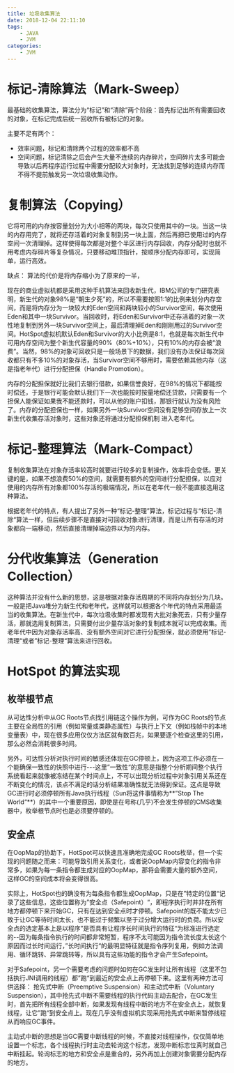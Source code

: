 ```yaml
---
title: 垃圾收集算法
date: 2018-12-04 22:11:10
tags:
    - JAVA
    - JVM
categories:
    - JVM
---
```


# 标记-清除算法（Mark-Sweep）

最基础的收集算法，算法分为“标记”和“清除”两个阶段：首先标记出所有需要回收的对象，在标记完成后统一回收所有被标记的对象。

主要不足有两个：

+ 效率问题，标记和清除两个过程的效率都不高
+ 空间问题，标记清除之后会产生大量不连续的内存碎片，空间碎片太多可能会导致以后再程序运行过程中需要分配较大对象时，无法找到足够的连续内存而不得不提前触发另一次垃圾收集动作。

# 复制算法（Copying）

它将可用的内存按容量划分为大小相等的两块，每次只使用其中的一块。当这一块的内存用完了，就将还存活着的对象复制到另一块上面，然后再把已使用过的内存空间一次清理掉。这样使得每次都是对整个半区进行内存回收，内存分配时也就不用考虑内存碎片等复杂情况，只要移动堆顶指针，按顺序分配内存即可，实现简单，运行高效。

缺点：
算法的代价是将内存缩小为了原来的一半，

现在的商业虚拟机都是采用这种手机算法来回收新生代，IBM公司的专门研究表明，新生代的对象98%是“朝生夕死”的，所以不需要按照1:1的比例来划分内存空间，而是将内存分为一块较大的Eden空间和两块较小的Survivor空间，每次使用Eden和其中一块Survivor。当回收时，将Eden和Survivor中还存活着的对象一次性地复制到另外一块Survivor空间上，最后清理掉Eden和刚刚用过的Survivor空间。HotSpot虚拟机默认Eden和Survivor的大小比例是8:1，也就是每次新生代中可用内存空间为整个新生代容量的90%（80%+10%），只有10%的内存会被“浪费”。当然，98%的对象可回收只是一般场景下的数据，我们没有办法保证每次回收都只有不多10%的对象存活，当Survivor空间不够用时，需要依赖其他内存（这是指老年代）进行分配担保（Handle Promotion）。

内存的分配担保就好比我们去银行借款，如果信誉良好，在98%的情况下都能按时偿还，于是银行可能会默认我们下一次也能按时按量地偿还贷款，只需要有一个担保人能保证如果我不能还款时，可以从他的账户扣钱，那银行就认为没有风险了。内存的分配担保也一样，如果另外一块Survivor空间没有足够空间存放上一次新生代收集存活对象时，这些对象还将通过分配担保机制 进入老年代。

# 标记-整理算法（Mark-Compact）

复制收集算法在对象存活率较高时就要进行较多的复制操作，效率将会变低。更关键的是，如果不想浪费50%的空间，就需要有额外的空间进行分配担保，以应对使用的内存所有对象都100%存活的极端情况，所以在老年代一般不能直接选用这种算法。

根据老年代的特点，有人提出了另外一种“标记-整理”算法，标记过程与“标记-清除“算法一样，但后续步骤不是直接对可回收对象进行清理，而是让所有存活的对象都向一端移动，然后直接清理掉端边界以为的内存。

# 分代收集算法（Generation Collection）

这种算法并没有什么新的思想，这是根据对象存活周期的不同将内存划分为几块。一般是把Java堆分为新生代和老年代，这样就可以根据各个年代的特点采用最适当的收集算法。在新生代中，每次垃圾收集时都发现有大批对象死去，只有少量存活，那就选用复制算法，只需要付出少量存活对象的复制成本就可以完成收集。而老年代中因为对象存活率高、没有额外空间对它进行分配担保，就必须使用”标记-清理“或者”标记-整理“算法来进行回收。


# HotSpot 的算法实现

## 枚举根节点

从可达性分析中从GC Roots节点找引用链这个操作为例，可作为GC Roots的节点主要在全局性的引用（例如常量或类静态属性）与执行上下文（例如栈帧中的本地变量表）中，现在很多应用仅仅方法区就有数百兆，如果要逐个检查这里的引用，那么必然会消耗很多时间。

另外，可达性分析对执行时间的敏感还体现在GC停顿上，因为这项工作必须在一个能确保一致性的快照中进行---这里”一致性“的意思是指整个分析期间整个执行系统看起来就像被冻结在某个时间点上，不可以出现分析过程中对象引用关系还在不断变化的情况，该点不满足的话分析结果准确性就无法得到保证。这点是导致GC进行时必须停顿所有Java执行线程（Sun将这件事情称为**”Stop The World“**）的其中一个重要原因，即使是在号称(几乎)不会发生停顿的CMS收集器中，枚举根节点时也是必须要停顿的。

## 安全点

在OopMap的协助下，HotSpot可以快速且准确地完成GC Roots枚举，但一个实现的问题随之而来：可能导致引用关系变化，或者说OopMap内容变化的指令非常多，如果为每一条指令都生成对应的OopMap，那将会需要大量的额外空间，这样GC的空间成本将会变得很高。

实际上，HotSpot也的确没有为每条指令都生成OopMap，只是在”特定的位置“记录了这些信息，这些位置称为”安全点（Safepoint）“，即程序执行时并非在所有地方都停顿下来开始GC，只有在达到安全点时才停顿。Safepoint的既不能太少已致于让GC等待时间太长，也不能过于频繁以至于过分增大运行时的负荷。所以安全点的选定基本上是以程序”是否具有让程序长时间执行的特征“为标准进行选定的--因为每条指令执行的时间都非常短暂，程序不太可能因为指令流长度太长这个原因而过长时间运行，”长时间执行“的最明显特征就是指令序列复用，例如方法调用、循环跳转、异常跳转等，所以具有这些功能的指令才会产生Safepoint。

对于Safepoint，另一个需要考虑的问题时如何在GC发生时让所有线程（这里不包括执行JNI调用的线程）都”跑“到最近的安全点上再停顿下来。这里有两种方法可供选择：
抢先式中断（Preemptive Suspension）和主动式中断（Voluntary Suspension），其中抢先式中断不需要线程的执行代码主动去配合，在GC发生时，首先把所有线程全部中断，如果发现有线程中断的地方不在安全点上，就恢复线程，让它”跑“到安全点上。现在几乎没有虚拟机实现采用抢先式中断来暂停线程从而响应GC事件。

主动式中断的思想是当GC需要中断线程的时候，不直接对线程操作，仅仅简单地设置一个标志，各个线程执行时主动去轮询这个标志，发现中断标志位真时就自己中断挂起。轮询标志的地方和安全点是重合的，另外再加上创建对象需要分配内存的地方。
